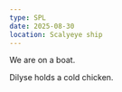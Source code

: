 ```yaml
---
type: SPL
date: 2025-08-30
location: Scalyeye ship
---
```


We are on a boat.

Dilyse holds a cold chicken.

